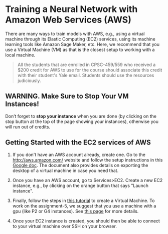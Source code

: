 # Training a Neural Network with Amazon Web Services (AWS)

There are many ways to train models with AWS, e.g., using a virtual machine through its Elastic Computing (EC2) services, 
using its machine learning tools like Amazon Sage Maker, etc. Here, we recommend that you use a Virtual Machine (VM) as 
that is the closest setup to working with a local machine.

> All the students that are enrolled in CPSC-459/559 who received a $200 credit for AWS
to use for the course should associate this credit with their student's Yale email. 
Students should use the resources judiciously. 

## WARNING. Make Sure to Stop Your VM Instances!

Don’t forget to **stop your instance** when you are done 
(by clicking on the stop button at the top of the page showing your instances), 
otherwise you will run out of credits. 

## Getting Started with the EC2 services of AWS

1. If you don't have an AWS account already, create one. Go to the http://aws.amazon.com/
website and follow the setup instructions in this [Google doc](https://docs.google.com/document/d/1hrnJktITAjcURVBnWOO5fvQajmOTeLyP6You9JPYY1o/edit?usp=sharing). The document also provides
details on exporting the desktop of a virtual machine in case you need that.

2. Once you have an AWS account, go to Services>EC2. Create a new EC2 instance, e.g., by clicking on
the orange button that says "Launch instance".
   
3. Finally, follow the steps in [this tutorial](https://docs.aws.amazon.com/AWSEC2/latest/UserGuide/EC2_GetStarted.html) 
to create a Virtual Machine. To work on the assignment-5, we suggest that you use 
a machine with a gpu (like P2 or G4 instances). See [this page](https://docs.aws.amazon.com/dlami/latest/devguide/gpu.html)
for more details.
    
4. Once your EC2 instance is created, you should then be able to connect to your virtual machine over SSH on your browser.

<!--
## Working With Your VM in Google Cloud

Once you've created your VM in Google Cloud. You can download your code from Gitlab as usual
and commit back things to your repository as necessary. 

### TensorBoard 
It is also possible to use port forwarding (as discussed in [here](https://stackoverflow.com/questions/45060922/tensorboard-execution-from-google-cloud-machine)) to 
run TensorBoard on a Google Cloud VM and visualize your results on a local browser.
To succeed running the steps below, you will need to install the [Google Cloud (gcloud) sdk](https://cloud.google.com/sdk/gcloud/).

Run the following commands on a terminal in your host machine:

1.  Authenticate.
    ```bash
    $ gcloud auth login
    ```
    
2. Set firewall rules for allowing connections to your VM through the 6006 port.
    ```bash
    $ gcloud compute firewall-rules create tensorboard-port --allow tcp:6006
    ```
    
3. Configure port forwarding.
    ```bash
    $ gcloud compute ssh <vm-name> --ssh-flag="-R" --ssh-flag="6006:localhost:6006"
    ```
    
Then, start tensorboard on the VM in the port 6006:

```bash
$ tensorboard --logdir <path_to_logs> --port 6006
```
    
Finally, get the external IP of your VM from the google cloud VM console. Connect from your
local machine by opening up the address http://<vm-external-ip>:6006/ in a browser.
-->
